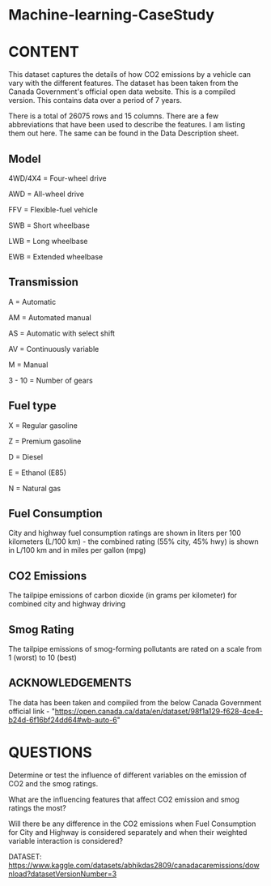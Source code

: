 # Machine-learning-CaseStudy



# CONTENT

This dataset captures the details of how CO2 emissions by a vehicle can vary with the different features. The dataset has been taken from the Canada Government's official open data website. This is a compiled version. This contains data over a period of 7 years.

There is a total of 26075 rows and 15 columns. There are a few abbreviations that have been used to describe the features. I am listing them out here. The same can be found in the Data Description sheet.

## Model

4WD/4X4 = Four-wheel drive

AWD = All-wheel drive

FFV = Flexible-fuel vehicle

SWB = Short wheelbase

LWB = Long wheelbase

EWB = Extended wheelbase

## Transmission

A = Automatic

AM = Automated manual

AS = Automatic with select shift

AV = Continuously variable

M = Manual

3 - 10 = Number of gears

## Fuel type

X = Regular gasoline

Z = Premium gasoline

D = Diesel

E = Ethanol (E85)

N = Natural gas

## Fuel Consumption

City and highway fuel consumption ratings are shown in liters per 100 kilometers (L/100 km) - the combined rating (55% city, 45% hwy) is shown in L/100 km and in miles per gallon (mpg)

## CO2 Emissions

The tailpipe emissions of carbon dioxide (in grams per kilometer) for combined city and highway driving

## Smog Rating

The tailpipe emissions of smog-forming pollutants are rated on a scale from 1 (worst) to 10 (best)

## ACKNOWLEDGEMENTS

The data has been taken and compiled from the below Canada Government official link -
"https://open.canada.ca/data/en/dataset/98f1a129-f628-4ce4-b24d-6f16bf24dd64#wb-auto-6"

# QUESTIONS

Determine or test the influence of different variables on the emission of CO2 and the smog ratings.

What are the influencing features that affect CO2 emission and smog ratings the most?

Will there be any difference in the CO2 emissions when Fuel Consumption for City and Highway is considered separately and when their weighted variable interaction is considered?

DATASET: https://www.kaggle.com/datasets/abhikdas2809/canadacaremissions/download?datasetVersionNumber=3
